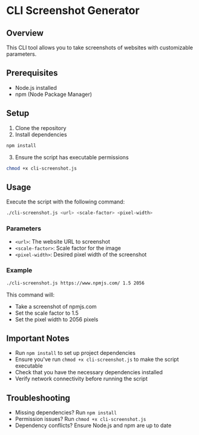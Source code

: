 # CLI Screenshot Generator

## Overview
This CLI tool allows you to take screenshots of websites with customizable parameters.

## Prerequisites
- Node.js installed
- npm (Node Package Manager)

## Setup
1. Clone the repository
2. Install dependencies
```bash
npm install
```

3. Ensure the script has executable permissions
```bash
chmod +x cli-screenshot.js
```

## Usage
Execute the script with the following command:

```bash
./cli-screenshot.js <url> <scale-factor> <pixel-width>
```

### Parameters
- `<url>`: The website URL to screenshot
- `<scale-factor>`: Scale factor for the image
- `<pixel-width>`: Desired pixel width of the screenshot

### Example
```bash
./cli-screenshot.js https://www.npmjs.com/ 1.5 2056
```

This command will:
- Take a screenshot of npmjs.com
- Set the scale factor to 1.5
- Set the pixel width to 2056 pixels

## Important Notes
- Run `npm install` to set up project dependencies
- Ensure you've run `chmod +x cli-screenshot.js` to make the script executable
- Check that you have the necessary dependencies installed
- Verify network connectivity before running the script

## Troubleshooting
- Missing dependencies? Run `npm install`
- Permission issues? Run `chmod +x cli-screenshot.js`
- Dependency conflicts? Ensure Node.js and npm are up to date
